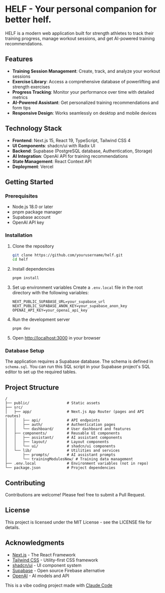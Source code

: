 # HELF - Your personal companion for better helf.

HELF is a modern web application built for strength athletes to track their training progress, manage workout sessions, and get AI-powered training recommendations.

## Features

- **Training Session Management**: Create, track, and analyze your workout sessions
- **Exercise Library**: Access a comprehensive database of powerlifting and strength exercises
- **Progress Tracking**: Monitor your performance over time with detailed metrics
- **AI-Powered Assistant**: Get personalized training recommendations and form tips
- **Responsive Design**: Works seamlessly on desktop and mobile devices

## Technology Stack

- **Frontend**: Next.js 15, React 19, TypeScript, Tailwind CSS 4
- **UI Components**: shadcn/ui with Radix UI
- **Backend**: Supabase (PostgreSQL database, Authentication, Storage)
- **AI Integration**: OpenAI API for training recommendations
- **State Management**: React Context API
- **Deployment**: Vercel

## Getting Started

### Prerequisites

- Node.js 18.0 or later
- pnpm package manager
- Supabase account
- OpenAI API key

### Installation

1. Clone the repository
   ```bash
   git clone https://github.com/yourusername/helf.git
   cd helf
   ```

2. Install dependencies
   ```bash
   pnpm install
   ```

3. Set up environment variables
   Create a `.env.local` file in the root directory with the following variables:
   ```
   NEXT_PUBLIC_SUPABASE_URL=your_supabase_url
   NEXT_PUBLIC_SUPABASE_ANON_KEY=your_supabase_anon_key
   OPENAI_API_KEY=your_openai_api_key
   ```

4. Run the development server
   ```bash
   pnpm dev
   ```

5. Open [http://localhost:3000](http://localhost:3000) in your browser

### Database Setup

The application requires a Supabase database. The schema is defined in `schema.sql`. You can run this SQL script in your Supabase project's SQL editor to set up the required tables.

## Project Structure

```
/
├── public/                 # Static assets
├── src/                    
│   ├── app/                # Next.js App Router (pages and API routes)
│   │   ├── api/            # API endpoints
│   │   ├── auth/           # Authentication pages
│   │   └── dashboard/      # User dashboard and features
│   ├── components/         # Reusable UI components
│   │   ├── assistant/      # AI assistant components
│   │   ├── layout/         # Layout components
│   │   └── ui/             # shadcn/ui components
│   └── lib/                # Utilities and services
│       ├── prompts/        # AI assistant prompts
│       └── trainingModulesNew/ # Training data management
├── .env.local              # Environment variables (not in repo)
└── package.json            # Project dependencies
```

## Contributing

Contributions are welcome! Please feel free to submit a Pull Request.

## License

This project is licensed under the MIT License - see the LICENSE file for details.

## Acknowledgments

- [Next.js](https://nextjs.org/) - The React Framework
- [Tailwind CSS](https://tailwindcss.com/) - Utility-first CSS framework
- [shadcn/ui](https://ui.shadcn.com/) - UI component system
- [Supabase](https://supabase.com/) - Open source Firebase alternative
- [OpenAI](https://openai.com/) - AI models and API

This is a vibe coding project made with [Claude Code](https://docs.anthropic.com/en/docs/agents-and-tools/claude-code)
